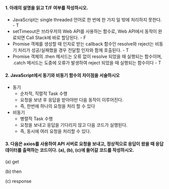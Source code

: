 #### 1. 아래의 설명을 읽고 T/F 여부를 작성하시오. 

- JavaScript는 single threaded 언어로 한 번에 한 가지 일 밖에 처리하지 못한다. - T 
- setTimeout은 브라우저의 Web API를 사용하는 함수로, Web API에서 동작이 완료되면 Call Stack에 바로 할당된다. - F
- Promise 객체를 생성할 때 인자로 받는 callback 함수인 resolve와 reject는 비동기 처리가 성공/실패했을 경우 전달할 인자와 함께 호출된다. - T
- Promise 객체의 .then 메서드는 오류 없이 resolve 되었을 때 실행되는 함수이며, .catch 메서드는 도중에 오류가 발생하여 reject 되었을 때 실행되는 함수이다 - T



#### 2. JavaScript에서 동기와 비동기 함수의 차이점을 서술하시오

* 동기 
  * 순차적, 직렬적 Task 수행
  * 요청을 보낸 후 응답을 받아야만 다음 동작이 이루어진다.
  * 즉, 한번에 하나의 요청을 처리 할 수 있다
* 비동기
  * 병렬적 Task 수행
  * 요청을 보내고 응답을 기다리지 않고 다음 코드가 실행된다.
  * 즉, 동시에 여러 요청을 처리할 수 있다.



#### 3. 다음은 axios를 사용하여 API 서버로 요청을 보내고, 정상적으로 응답이 왔을 때 응답 데이터를 출력하는 코드이다. (a), (b), (c)에 들어갈 코드를 작성하시오.

(a) get

(b) then

(c) response


